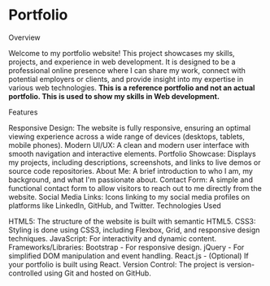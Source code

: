 # Portfolio
Overview

Welcome to my portfolio website! This project showcases my skills, projects, and experience in web development. It is designed to be a professional online presence where I can share my work, connect with potential employers or clients, and provide insight into my expertise in various web technologies.
**This is a reference portfolio and not an actual portfolio. This is used to show my skills in Web development.**

Features

Responsive Design: The website is fully responsive, ensuring an optimal viewing experience across a wide range of devices (desktops, tablets, mobile phones).
Modern UI/UX: A clean and modern user interface with smooth navigation and interactive elements.
Portfolio Showcase: Displays my projects, including descriptions, screenshots, and links to live demos or source code repositories.
About Me: A brief introduction to who I am, my background, and what I'm passionate about.
Contact Form: A simple and functional contact form to allow visitors to reach out to me directly from the website.
Social Media Links: Icons linking to my social media profiles on platforms like LinkedIn, GitHub, and Twitter.
Technologies Used

HTML5: The structure of the website is built with semantic HTML5.
CSS3: Styling is done using CSS3, including Flexbox, Grid, and responsive design techniques.
JavaScript: For interactivity and dynamic content.
Frameworks/Libraries:
Bootstrap - For responsive design.
jQuery - For simplified DOM manipulation and event handling.
React.js - (Optional) If your portfolio is built using React.
Version Control: The project is version-controlled using Git and hosted on GitHub.
